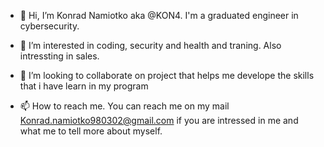 - 👋 Hi, I’m Konrad Namiotko aka @KON4. I'm a graduated engineer in cybersecurity.

- 👀 I’m interested in coding, security and health and traning. Also intressting in sales. 

- 💞️ I’m looking to collaborate on project that helps me develope the skills that i have learn in my program

- 📫 How to reach me. You can reach me on my mail Konrad.namiotko980302@gmail.com if you are intressed in me and what me to tell more about myself.

<!---
K0N4/K0N4 is a ✨ special ✨ repository because its `README.md` (this file) appears on your GitHub profile.
You can click the Preview link to take a look at your changes.
--->

